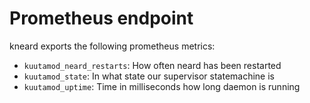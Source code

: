 # Prometheus endpoint

kneard exports the following prometheus metrics:

- `kuutamod_neard_restarts`: How often neard has been restarted
- `kuutamod_state`: In what state our supervisor statemachine is
- `kuutamod_uptime`: Time in milliseconds how long daemon is running
